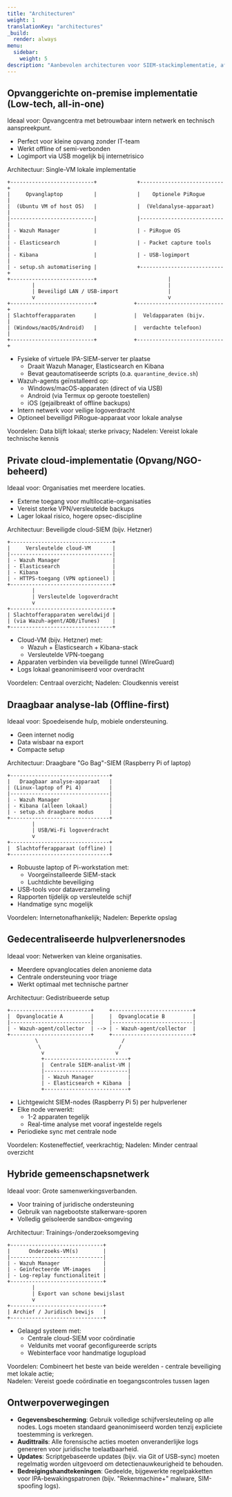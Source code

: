 ```yaml
---
title: "Architecturen"
weight: 1
translationKey: "architectures"
_build:
  render: always
menu:
  sidebar:
    weight: 5
description: "Aanbevolen architecturen voor SIEM-stackimplementatie, afgestemd op organisatorische contexten en middelen. Allemaal ontworpen voor forensische datacollectie, threat detection en incident response, met bescherming van privacy en wettelijke compliance. Aanpasbaar voor opvangcentra, hulpverlenersnetwerken of gedecentraliseerde community-implementaties."
---
```


## Opvanggerichte on-premise implementatie (Low-tech, all-in-one)

Ideaal voor: Opvangcentra met betrouwbaar intern netwerk en technisch aanspreekpunt.

* Perfect voor kleine opvang zonder IT-team
* Werkt offline of semi-verbonden
* Logimport via USB mogelijk bij internetrisico

Architectuur: Single-VM lokale implementatie

```text
+---------------------------+             +---------------------------+
|     Opvanglaptop          |             |    Optionele PiRogue      |
|  (Ubuntu VM of host OS)   |             |  (Veldanalyse-apparaat)   |
|---------------------------|             |---------------------------|
| - Wazuh Manager           |             | - PiRogue OS              |
| - Elasticsearch           |             | - Packet capture tools    |
| - Kibana                  |             | - USB-logimport           |
| - setup.sh automatisering |             +---------------------------+
+---------------------------+                       |
        |                                           |
        | Beveiligd LAN / USB-import                |
        v                                           v
+---------------------------+            +----------------------------+
| Slachtofferapparaten      |            |  Veldapparaten (bijv.      |
| (Windows/macOS/Android)   |            |  verdachte telefoon)       |
+---------------------------+            +----------------------------+
```

* Fysieke of virtuele IPA-SIEM-server ter plaatse
  * Draait Wazuh Manager, Elasticsearch en Kibana
  * Bevat geautomatiseerde scripts (o.a. `quarantine_device.sh`)
* Wazuh-agents geïnstalleerd op:
  * Windows/macOS-apparaten (direct of via USB)
  * Android (via Termux op geroote toestellen)
  * iOS (gejailbreakt of offline backups)
* Intern netwerk voor veilige logoverdracht
* Optioneel beveiligd PiRogue-apparaat voor lokale analyse

Voordelen: Data blijft lokaal; sterke privacy; Nadelen: Vereist lokale technische kennis

## Private cloud-implementatie (Opvang/NGO-beheerd)

Ideaal voor: Organisaties met meerdere locaties.

* Externe toegang voor multilocatie-organisaties
* Vereist sterke VPN/versleutelde backups
* Lager lokaal risico, hogere opsec-discipline

Architectuur: Beveiligde cloud-SIEM (bijv. Hetzner)

```text
+---------------------------------+
|     Versleutelde cloud-VM       |
|---------------------------------|
| - Wazuh Manager                 |
| - Elasticsearch                 |
| - Kibana                        |
| - HTTPS-toegang (VPN optioneel) |
+---------------------------------+
        |
        | Versleutelde logoverdracht
        v
+---------------------------------+
| Slachtofferapparaten wereldwijd |
| (via Wazuh-agent/ADB/iTunes)    |
+---------------------------------+
```

* Cloud-VM (bijv. Hetzner) met:
  * Wazuh + Elasticsearch + Kibana-stack
  * Versleutelde VPN-toegang
* Apparaten verbinden via beveiligde tunnel (WireGuard)
* Logs lokaal geanonimiseerd voor overdracht

Voordelen: Centraal overzicht; Nadelen: Cloudkennis vereist

## Draagbaar analyse-lab (Offline-first)

Ideaal voor: Spoedeisende hulp, mobiele ondersteuning.

* Geen internet nodig
* Data wisbaar na export
* Compacte setup

Architectuur: Draagbare "Go Bag"-SIEM (Raspberry Pi of laptop)

```text
+--------------------------------+
|   Draagbaar analyse-apparaat   |
| (Linux-laptop of Pi 4)         |
|--------------------------------|
| - Wazuh Manager                |
| - Kibana (alleen lokaal)       |
| - setup.sh draagbare modus     |
+--------------------------------+
        |
        | USB/Wi-Fi logoverdracht
        v
+--------------------------------+
|  Slachtofferapparaat (offline) |
+--------------------------------+
```

* Robuuste laptop of Pi-workstation met:
  * Voorgeïnstalleerde SIEM-stack
  * Luchtdichte beveiliging
* USB-tools voor dataverzameling
* Rapporten tijdelijk op versleutelde schijf
* Handmatige sync mogelijk

Voordelen: Internetonafhankelijk; Nadelen: Beperkte opslag

## Gedecentraliseerde hulpverlenersnodes

Ideaal voor: Netwerken van kleine organisaties.

* Meerdere opvanglocaties delen anonieme data
* Centrale ondersteuning voor triage
* Werkt optimaal met technische partner

Architectuur: Gedistribueerde setup

```text
+--------------------------+     +--------------------------+
|  Opvanglocatie A         |     |  Opvanglocatie B         |
|--------------------------|     |--------------------------|
| - Wazuh-agent/collector  | --> | - Wazuh-agent/collector  |
+--------------------------+     +--------------------------+
         \                           /
          \                         /
           v                       v
           +---------------------------+
           |  Centrale SIEM-analist-VM |
           |---------------------------|
           | - Wazuh Manager           |
           | - Elasticsearch + Kibana  |
           +---------------------------+
```

* Lichtgewicht SIEM-nodes (Raspberry Pi 5) per hulpverlener
* Elke node verwerkt:
  * 1-2 apparaten tegelijk
  * Real-time analyse met vooraf ingestelde regels
* Periodieke sync met centrale node

Voordelen: Kosteneffectief, veerkrachtig; Nadelen: Minder centraal overzicht

## Hybride gemeenschapsnetwerk

Ideaal voor: Grote samenwerkingsverbanden.

* Voor training of juridische ondersteuning
* Gebruik van nagebootste stalkerware-sporen
* Volledig geïsoleerde sandbox-omgeving

Architectuur: Trainings-/onderzoeksomgeving

```text
+------------------------------+
|      Onderzoeks-VM(s)        |
|------------------------------|
| - Wazuh Manager              |
| - Geïnfecteerde VM-images    |
| - Log-replay functionaliteit |
+------------------------------+
        |
        | Export van schone bewijslast
        v
+------------------------------+
| Archief / Juridisch bewijs   |
+------------------------------+
```

* Gelaagd systeem met:
  * Centrale cloud-SIEM voor coördinatie
  * Veldunits met vooraf geconfigureerde scripts
  * Webinterface voor handmatige logupload

Voordelen: Combineert het beste van beide werelden - centrale beveiliging met lokale actie;  
Nadelen: Vereist goede coördinatie en toegangscontroles tussen lagen

## Ontwerpoverwegingen

* **Gegevensbescherming**: Gebruik volledige schijfversleuteling op alle nodes. Logs moeten standaard geanonimiseerd worden tenzij expliciete toestemming is verkregen.
* **Audittrails**: Alle forensische acties moeten onveranderlijke logs genereren voor juridische toelaatbaarheid.
* **Updates**: Scriptgebaseerde updates (bijv. via Git of USB-sync) moeten regelmatig worden uitgevoerd om detectienauwkeurigheid te behouden.
* **Bedreigingshandtekeningen**: Gedeelde, bijgewerkte regelpakketten voor IPA-bewakingspatronen (bijv. "Rekenmachine+" malware, SIM-spoofing logs).
